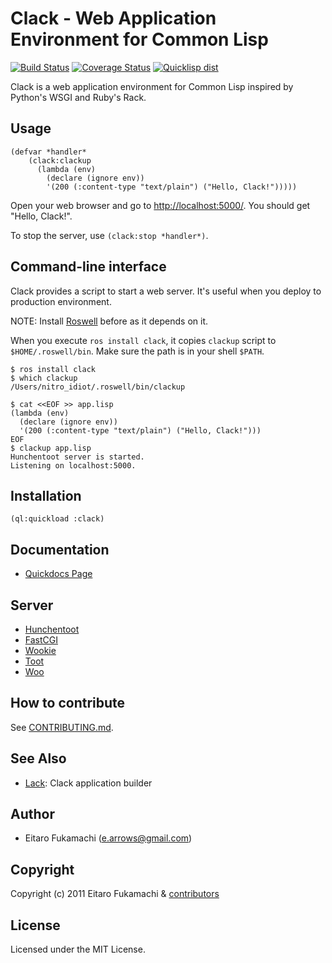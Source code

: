 # Clack - Web Application Environment for Common Lisp

[![Build Status](https://travis-ci.org/fukamachi/clack.svg?branch=master)](https://travis-ci.org/fukamachi/clack)
[![Coverage Status](https://coveralls.io/repos/fukamachi/clack/badge.svg?branch=master)](https://coveralls.io/r/fukamachi/clack)
[![Quicklisp dist](http://quickdocs.org/badge/clack.svg)](http://quickdocs.org/clack/)

Clack is a web application environment for Common Lisp inspired by Python's WSGI and Ruby's Rack.

## Usage

```common-lisp
(defvar *handler*
    (clack:clackup
      (lambda (env)
        (declare (ignore env))
        '(200 (:content-type "text/plain") ("Hello, Clack!")))))
```

Open your web browser and go to [http://localhost:5000/](http://localhost:5000/). You should get "Hello, Clack!".

To stop the server, use `(clack:stop *handler*)`.

## Command-line interface

Clack provides a script to start a web server. It's useful when you deploy to production environment.

NOTE: Install [Roswell](https://github.com/snmsts/roswell) before as it depends on it.

When you execute `ros install clack`, it copies `clackup` script to `$HOME/.roswell/bin`. Make sure the path is in your shell `$PATH`.

    $ ros install clack
    $ which clackup
    /Users/nitro_idiot/.roswell/bin/clackup

    $ cat <<EOF >> app.lisp
    (lambda (env)
      (declare (ignore env))
      '(200 (:content-type "text/plain") ("Hello, Clack!")))
    EOF
    $ clackup app.lisp
    Hunchentoot server is started.
    Listening on localhost:5000.

## Installation

```common-lisp
(ql:quickload :clack)
```

## Documentation

- [Quickdocs Page](http://quickdocs.org/clack/)

## Server

* [Hunchentoot](http://weitz.de/hunchentoot/)
* [FastCGI](http://www.fastcgi.com/)
* [Wookie](http://wookie.beeets.com/)
* [Toot](https://github.com/gigamonkey/toot)
* [Woo](https://github.com/fukamachi/woo)

## How to contribute

See [CONTRIBUTING.md](CONTRIBUTING.md).

## See Also

* [Lack](https://github.com/fukamachi/lack): Clack application builder

## Author

* Eitaro Fukamachi (e.arrows@gmail.com)

## Copyright

Copyright (c) 2011 Eitaro Fukamachi & [contributors](https://github.com/fukamachi/clack/graphs/contributors)

## License

Licensed under the MIT License.
